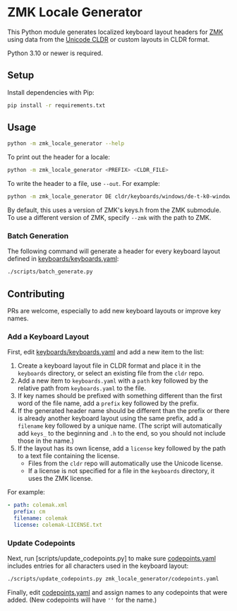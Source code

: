 # ZMK Locale Generator

This Python module generates localized keyboard layout headers for [ZMK](https://zmk.dev) using data from the [Unicode CLDR](https://github.com/unicode-org/cldr) or custom layouts in CLDR format.

Python 3.10 or newer is required.

## Setup

Install dependencies with Pip:

```sh
pip install -r requirements.txt
```

## Usage

```sh
python -m zmk_locale_generator --help
```

To print out the header for a locale:

```sh
python -m zmk_locale_generator <PREFIX> <CLDR_FILE>
```

To write the header to a file, use `--out`. For example:

```sh
python -m zmk_locale_generator DE cldr/keyboards/windows/de-t-k0-windows.xml --out keys_de.h
```

By default, this uses a version of ZMK's keys.h from the ZMK submodule. To use a different version of ZMK, specify `--zmk` with the path to ZMK.

### Batch Generation

The following command will generate a header for every keyboard layout defined in [keyboards/keyboards.yaml](keyboards/keyboards.yaml):

```sh
./scripts/batch_generate.py
```

## Contributing

PRs are welcome, especially to add new keyboard layouts or improve key names.

### Add a Keyboard Layout

First, edit [keyboards/keyboards.yaml](keyboards/keyboards.yaml) and add a new item to the list:

1. Create a keyboard layout file in CLDR format and place it in the `keyboards` directory, or select an existing file from the `cldr` repo.
2. Add a new item to `keyboards.yaml` with a `path` key followed by the relative path from `keyboards.yaml` to the file.
3. If key names should be prefixed with something different than the first word of the file name, add a `prefix` key followed by the prefix.
4. If the generated header name should be different than the prefix or there is already another keyboard layout using the same prefix, add a `filename` key followed by a unique name. (The script will automatically add `keys_` to the beginning and `.h` to the end, so you should not include those in the name.)
5. If the layout has its own license, add a `license` key followed by the path to a text file containing the license.
   - Files from the `cldr` repo will automatically use the Unicode license.
   - If a license is not specified for a file in the `keyboards` directory, it uses the ZMK license.

For example:

```yaml
- path: colemak.xml
  prefix: cm
  filename: colemak
  license: colemak-LICENSE.txt
```

### Update Codepoints

Next, run [scripts/update_codepoints.py] to make sure [codepoints.yaml](zmk_locale_generator/codepoints.yaml) includes entries for all characters used in the keyboard layout:

```sh
./scripts/update_codepoints.py zmk_locale_generator/codepoints.yaml
```

Finally, edit [codepoints.yaml](zmk_locale_generator/codepoints.yaml) and assign names to any codepoints that were added. (New codepoints will have `''` for the name.)
